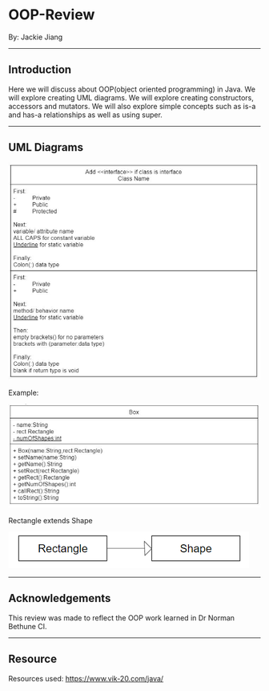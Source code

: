 # OOP-Review

By: Jackie Jiang

---
## Introduction

Here we will discuss about OOP(object oriented programming) in Java.
We will explore creating UML diagrams. We will explore creating constructors, accessors and mutators.
We will also explore simple concepts such as is-a and has-a relationships as well as using super.

---
## UML Diagrams
![](images/Steps.png)

Example:

![](images/Example1.png)

Rectangle extends Shape

![](images/Example2.png)

---
## Acknowledgements

This review was made to reflect the OOP work learned in Dr Norman Bethune CI.

---
## Resource

Resources used: 
https://www.vik-20.com/java/
